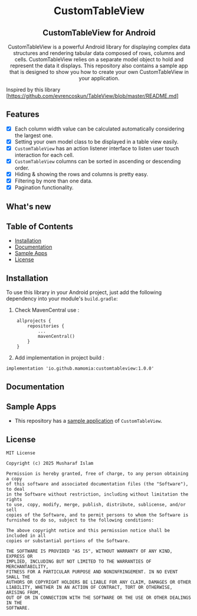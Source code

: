 <div align="center">
    <h1>CustomTableView</h1>
    <h2>CustomTableView for Android</h2>
    <p align="center">
        <p>CustomTableView is a powerful Android library for displaying complex data structures and rendering tabular data composed of rows, columns and cells. 
           CustomTableView relies on a separate model object to hold and represent the data it displays. This repository also contains a sample app that is
           designed to show you how to create your own CustomTableView in your application.</p>
    </p>
</div>

Inspired by this library
[https://github.com/evrencoskun/TableView/blob/master/README.md]

## Features

- [x] Each column width value can be calculated automatically considering the largest one.
- [x] Setting your own model class to be displayed in a table view easily.
- [x] `CustomTableView` has an action listener interface to listen user touch interaction for each cell.
- [x] `CustomTableView` columns can be sorted in ascending or descending order.
- [x] Hiding & showing the rows and columns is pretty easy.
- [x] Filtering by more than one data.
- [x] Pagination functionality.

## What's new


## Table of Contents

- [Installation](#installation)
- [Documentation](#documentation)
- [Sample Apps](#sample-apps)
- [License](#license)

## Installation

To use this library in your Android project, just add the following dependency into your module's `build.gradle`:

1. Check MavenCentral use :
```
	allprojects {
		repositories {
			...
			mavenCentral()
		}
	}
```

2. Add implementation in project build :
```
implementation 'io.github.mamomia:customtableview:1.0.0'
```

## Documentation

## Sample Apps

- This repository has a [sample application](https://github.com/mamomia/CustomTableView/tree/main/app) of `CustomTableView`.

## License

```
MIT License

Copyright (c) 2025 Musharaf Islam

Permission is hereby granted, free of charge, to any person obtaining a copy
of this software and associated documentation files (the "Software"), to deal
in the Software without restriction, including without limitation the rights
to use, copy, modify, merge, publish, distribute, sublicense, and/or sell
copies of the Software, and to permit persons to whom the Software is
furnished to do so, subject to the following conditions:

The above copyright notice and this permission notice shall be included in all
copies or substantial portions of the Software.

THE SOFTWARE IS PROVIDED "AS IS", WITHOUT WARRANTY OF ANY KIND, EXPRESS OR
IMPLIED, INCLUDING BUT NOT LIMITED TO THE WARRANTIES OF MERCHANTABILITY,
FITNESS FOR A PARTICULAR PURPOSE AND NONINFRINGEMENT. IN NO EVENT SHALL THE
AUTHORS OR COPYRIGHT HOLDERS BE LIABLE FOR ANY CLAIM, DAMAGES OR OTHER
LIABILITY, WHETHER IN AN ACTION OF CONTRACT, TORT OR OTHERWISE, ARISING FROM,
OUT OF OR IN CONNECTION WITH THE SOFTWARE OR THE USE OR OTHER DEALINGS IN THE
SOFTWARE.
```